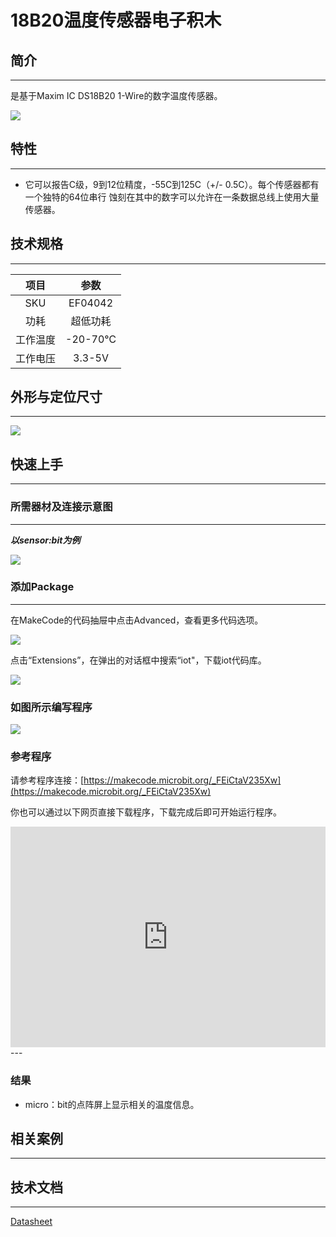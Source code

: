 # 18B20温度传感器电子积木

## 简介
---
是基于Maxim IC DS18B20 1-Wire的数字温度传感器。 

 ![](./images/c8DrDnH.jpg)

## 特性
---
- 它可以报告C级，9到12位精度，-55C到125C（+/- 0.5C）。每个传感器都有一个独特的64位串行 蚀刻在其中的数字可以允许在一条数据总线上使用大量传感器。

## 技术规格
---

项目 | 参数 
:-: | :-: 
SKU|EF04042
功耗|超低功耗
工作温度|-20-70℃
工作电压|3.3-5V

## 外形与定位尺寸
---
 ![](./images/Bc8O78l.jpg)

## 快速上手
---

### 所需器材及连接示意图
---
***以sensor:bit为例***

 ![](./images/Sc5JwUT.png)

### 添加Package
---
在MakeCode的代码抽屉中点击Advanced，查看更多代码选项。

 ![](./images/smtcNoB.png)

点击“Extensions”，在弹出的对话框中搜索“iot"，下载iot代码库。

 ![](./images/qChMeYd.png)
 
### 如图所示编写程序

 ![](./images/kO6z0oE.png)
 
### 参考程序

请参考程序连接：[https://makecode.microbit.org/_FEiCtaV235Xw](https://makecode.microbit.org/_FEiCtaV235Xw)

你也可以通过以下网页直接下载程序，下载完成后即可开始运行程序。

<div style="position:relative;height:0;padding-bottom:70%;overflow:hidden;"><iframe style="position:absolute;top:0;left:0;width:100%;height:100%;" src="https://makecode.microbit.org/#pub:_FEiCtaV235Xw" frameborder="0" sandbox="allow-popups allow-forms allow-scripts allow-same-origin"></iframe></div>  
---

### 结果
- micro：bit的点阵屏上显示相关的温度信息。

## 相关案例
---

## 技术文档
---
[Datasheet](https://elecfreaks.com/estore/download/EF03155-Datasheet)
